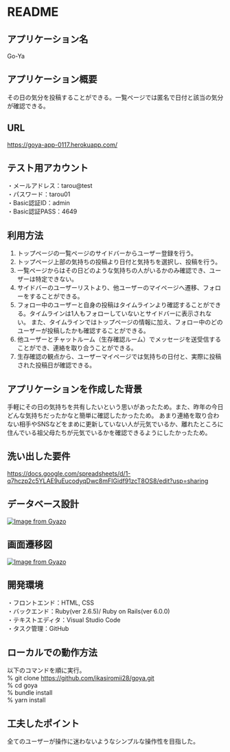 # README

## アプリケーション名
Go-Ya

## アプリケーション概要
その日の気分を投稿することができる。一覧ページでは匿名で日付と該当の気分が確認できる。

## URL
https://goya-app-0117.herokuapp.com/

## テスト用アカウント
・メールアドレス：tarou@test<br> ・パスワード：tarou01<br>・Basic認証ID：admin<br>・Basic認証PASS：4649

## 利用方法
1. トップページの一覧ページのサイドバーからユーザー登録を行う。
2. トップページ上部の気持ちの投稿より日付と気持ちを選択し、投稿を行う。
3. 一覧ページからはその日どのような気持ちの人がいるかのみ確認でき、ユーザーは特定できない。
4. サイドバーのユーザーリストより、他ユーザーのマイページへ遷移、フォローをすることができる。
5. フォロー中のユーザーと自身の投稿はタイムラインより確認することができる。タイムラインは1人もフォローしていないとサイドバーに表示されない。
また、タイムラインではトップページの情報に加え、フォロー中のどのユーザーが投稿したかも確認することができる。
6. 他ユーザーとチャットルーム（生存確認ルーム）でメッセージを送受信することができ、連絡を取り合うことができる。
7. 生存確認の観点から、ユーザーマイページでは気持ちの日付と、実際に投稿された投稿日が確認できる。

## アプリケーションを作成した背景
手軽にその日の気持ちを共有したいという思いがあったため。また、昨年の今日どんな気持ちだったかなと簡単に確認したかったため。
あまり連絡を取り合わない相手やSNSなどをまめに更新していない人が元気でいるか、離れたところに住んでいる祖父母たちが元気でいるかを確認できるようにしたかったため。

## 洗い出した要件
https://docs.google.com/spreadsheets/d/1-q7hczp2c5YLAE9uEucodyqDwc8mFIGidf91zcT8OS8/edit?usp=sharing

## データベース設計
[![Image from Gyazo](https://i.gyazo.com/bc82848dd9a0d72868c19c58aa9e776e.png)](https://gyazo.com/bc82848dd9a0d72868c19c58aa9e776e)

## 画面遷移図
[![Image from Gyazo](https://i.gyazo.com/4b83c0e614efa218fbb2c96d9cd6bd4a.png)](https://gyazo.com/4b83c0e614efa218fbb2c96d9cd6bd4a)

## 開発環境
・フロントエンド：HTML, CSS<br>・バックエンド：Ruby(ver 2.6.5)/ Ruby on Rails(ver 6.0.0)<br>・テキストエディタ：Visual Studio Code<br>・タスク管理：GitHub

## ローカルでの動作方法
以下のコマンドを順に実行。<br>% git clone https://github.com/ikasiromii28/goya.git<br>% cd goya <br>% bundle install <br>% yarn install

## 工夫したポイント
全てのユーザーが操作に迷わないようなシンプルな操作性を目指した。